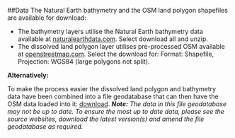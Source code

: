 ##Data
The Natural Earth bathymetry and the OSM land polygon shapefiles are available for download:
- The bathymetry layers utilise the Natural Earth bathymetry data available at [naturalearthdata.com](http://www.naturalearthdata.com/downloads/10m-physical-vectors/10m-bathymetry). Select download all and unzip.
- The dissolved land polygon layer utilises pre-processed OSM available at [openstreetmap.com](http://openstreetmapdata.com/data/land-polygons). Select the download for: Format: Shapefile, Projection: WGS84 (large polygons not split).

**Alternatively:**

To make the process easier the dissolved land polygon and bathymetry data have been combined into a file geodatabase that can then have the OSM data loaded into it: [download](https://www.dropbox.com/s/wnuhvzh54rmey80/OpenStreetMap.gdb.zip?dl=0). _**Note:**_ *The data in this file geodatabase may not be up to date. To ensure the most up to date data, please see the source websites, download the latest version(s) and amend the file geodatabase as required.*
